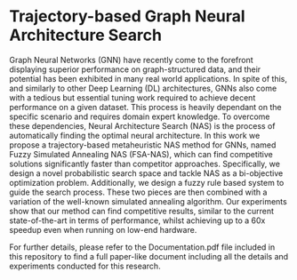 # Trajectory-based Graph Neural Architecture Search

Graph Neural Networks (GNN) have recently come to the forefront displaying superior performance on graph-structured data, and their potential has been exhibited in many real world applications. In spite of this, and similarly to other Deep Learning (DL) architectures, GNNs also come with a tedious but essential tuning work required to achieve decent performance on a given dataset. This process is heavily dependant on the specific scenario and requires domain expert knowledge. To overcome these dependencies, Neural Architecture Search (NAS) is the process of automatically finding the optimal neural architecture. In this work we propose a trajectory-based metaheuristic NAS method for GNNs, named Fuzzy Simulated Annealing NAS (FSA-NAS), which can find competitive solutions significantly faster than competitor approaches. Specifically, we design a novel probabilistic search space and tackle NAS as a bi-objective optimization problem. Additionally, we design a fuzzy rule based system to guide the search process. These two pieces are then combined with a variation of the well-known simulated annealing algorithm. Our experiments show that our method can find competitive results, similar to the current state-of-the-art in terms of performance, whilst achieving up to a 60x speedup even when running on low-end hardware.

For further details, please refer to the Documentation.pdf file included in this repository to find a full paper-like document including all the details and experiments conducted for this research.
